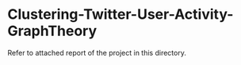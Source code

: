 # Clustering-Twitter-User-Activity-GraphTheory
Refer to attached report of the project in this directory.
